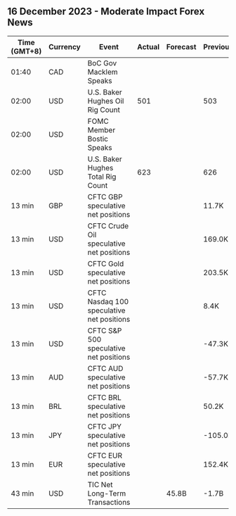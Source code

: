 ## 16 December 2023 - Moderate Impact Forex News

| Time (GMT+8) | Currency | Event | Actual | Forecast | Previous |
|------|----------|-------|--------|----------|----------|
| 01:40 | CAD | BoC Gov Macklem Speaks |  |  |  |
| 02:00 | USD | U.S. Baker Hughes Oil Rig Count | 501 |  | 503 |
| 02:00 | USD | FOMC Member Bostic Speaks |  |  |  |
| 02:00 | USD | U.S. Baker Hughes Total Rig Count | 623 |  | 626 |
| 13 min | GBP | CFTC GBP speculative net positions |  |  | 11.7K |
| 13 min | USD | CFTC Crude Oil speculative net positions |  |  | 169.0K |
| 13 min | USD | CFTC Gold speculative net positions |  |  | 203.5K |
| 13 min | USD | CFTC Nasdaq 100 speculative net positions |  |  | 8.4K |
| 13 min | USD | CFTC S&P 500 speculative net positions |  |  | -47.3K |
| 13 min | AUD | CFTC AUD speculative net positions |  |  | -57.7K |
| 13 min | BRL | CFTC BRL speculative net positions |  |  | 50.2K |
| 13 min | JPY | CFTC JPY speculative net positions |  |  | -105.0K |
| 13 min | EUR | CFTC EUR speculative net positions |  |  | 152.4K |
| 43 min | USD | TIC Net Long-Term Transactions |  | 45.8B | -1.7B |
